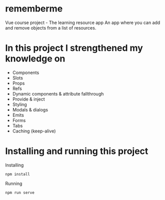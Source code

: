 # rememberme
Vue course project - The learning resource app
An app where you can add and remove objects from a list of resources.

# In this project I strengthened my knowledge on
- Components
- Slots
- Props
- Refs
- Dynamic components & attribute fallthrough
- Provide & inject
- Styling
- Modals & dialogs
- Emits
- Forms
- Tabs
- Caching (keep-alive)

# Installing and running this project

Installing
```
npm install
```

Running
```
npm run serve
```



